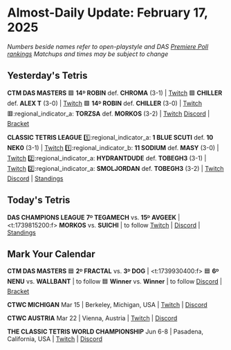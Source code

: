 # Almost-Daily Update: February 17, 2025
*Numbers beside names refer to open-playstyle and DAS [Premiere Poll rankings](https://docs.google.com/document/d/1ddYqLQp5AIR3b6RwN9SxUg1Qr8MOmR-SgrhLkjXcQxY/edit?tab=t.0)*
*Matchups and times may be subject to change*

## Yesterday's Tetris
**CTM DAS MASTERS**
:green_square:  **14ᴰ ROBIN** def. **CHROMA** (3-1)  |  [Twitch](https://www.twitch.tv/videos/2383056490?t=00h22m04s)
:green_square:  **CHILLER** def. **ALEX T** (3-0)  |  [Twitch](https://www.twitch.tv/videos/2383056490?t=01h02m51s)
:green_square:  **14ᴰ ROBIN** def. **CHILLER** (3-0)  |  [Twitch](https://www.twitch.tv/videos/2383056490?t=01h35m46s)
:red_square::regional_indicator_a:  **TORZSA** def. **MORKOS** (3-2)  |  [Twitch](https://www.twitch.tv/videos/2383701591?t=00h16m50s)
[Discord](https://go.ctm.gg/discord)  |  [Bracket](https://go.ctm.gg/event/ctm-das-masters-february-2025/das-masters/)

**CLASSIC TETRIS LEAGUE**
:one::regional_indicator_a:  **1 BLUE SCUTI** def. **10 NEK0** (3-1)  |  [Twitch](https://www.twitch.tv/videos/2382903806?t=00h14m46s)
:one::regional_indicator_b:  **11 SODIUM** def. **MASY** (3-0)  |  [Twitch](https://www.twitch.tv/videos/2382903806?t=01h20m35s)
:two::regional_indicator_a:  **HYDRANTDUDE** def. **TOBEGH3** (3-1)  |  [Twitch](https://www.twitch.tv/videos/2382903806?t=02h11m23s)
:two::regional_indicator_a:  **SMOLJORDAN** def. **TOBEGH3** (3-2)  |  [Twitch](https://www.twitch.tv/videos/2382903806?t=02h52m42s)
[Discord](https://tinyurl.com/classictetrisleague)  |  [Standings](https://ctlscoreboard.herokuapp.com)

## Today's Tetris
**DAS CHAMPIONS LEAGUE**
**7ᴰ TEGAMECH** vs. **15ᴰ AVGEEK**  |  <t:1739815200:f>
**MORKOS** vs. **SUICHI**  |  to follow
[Twitch](https://twitch.tv/dastetris)  |  [Discord](https://tinyurl.com/dcltetris)  |  [Standings](https://docs.google.com/spreadsheets/d/1nEN0MAbueG36UDkpfUsPZEmAMuKif6IcLAmJ8iZhCe8/edit?gid=810776162#gid=810776162)

## Mark Your Calendar
**CTM DAS MASTERS**
:blue_square:  **2ᴰ FRACTAL** vs. **3ᴰ DOG**  |  <t:1739930400:f>
:blue_square:  **6ᴰ NENU** vs. **WALLBANT**  |  to follow
:blue_square:  **Winner** vs. **Winner**  |  to follow
[Discord](https://go.ctm.gg/discord)  |  [Bracket](https://go.ctm.gg/event/ctm-das-masters-february-2025/das-masters/)

**CTWC MICHIGAN**
Mar 15  |  Berkeley, Michigan, USA  |  [Twitch](https://www.twitch.tv/classictetris)  |  [Discord](https://tinyurl.com/ctwcdiscord)

**CTWC AUSTRIA**
Mar 22  |  Vienna, Austria  |  [Twitch](https://www.twitch.tv/classictetris)  |  [Discord](https://tinyurl.com/ctwcdiscord)

**THE CLASSIC TETRIS WORLD CHAMPIONSHIP**
Jun 6-8  |  Pasadena, California, USA  |  [Twitch](https://www.twitch.tv/classictetris)  |  [Discord](https://tinyurl.com/ctwcdiscord)